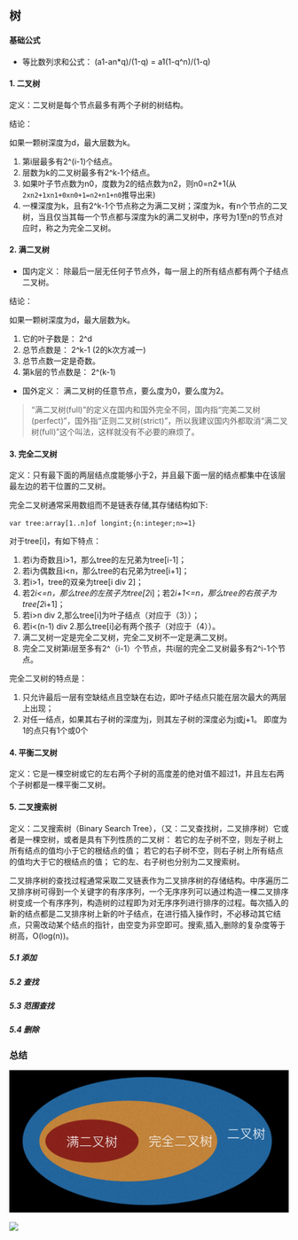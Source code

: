 ## 树

#### 基础公式

- 等比数列求和公式： (a1-an*q)/(1-q) = a1(1-q^n)/(1-q)

#### 1. 二叉树

定义：二叉树是每个节点最多有两个子树的树结构。

结论：

如果一颗树深度为d，最大层数为k。

1. 第i层最多有2^(i-1)个结点。
2. 层数为k的二叉树最多有2^k-1个结点。
3. 如果叶子节点数为n0，度数为2的结点数为n2，则n0=n2+1(从`2xn2+1xn1+0xn0+1=n2+n1+n0`推导出来)
4. 一棵深度为k，且有2^k-1个节点称之为满二叉树；深度为k，有n个节点的二叉树，当且仅当其每一个节点都与深度为k的满二叉树中，序号为1至n的节点对应时，称之为完全二叉树。

#### 2. 满二叉树

* 国内定义： 除最后一层无任何子节点外，每一层上的所有结点都有两个子结点二叉树。

结论：

如果一颗树深度为d，最大层数为k。

1. 它的叶子数是： 2^d
2. 总节点数是： 2^k-1 (2的k次方减一)
3. 总节点数一定是奇数。
4. 第k层的节点数是： 2^(k-1)

* 国外定义： 满二叉树的任意节点，要么度为0，要么度为2。

>“满二叉树(full)”的定义在国内和国外完全不同，国内指“完美二叉树(perfect)”，国外指“正则二叉树(strict)”，所以我建议国内外都取消“满二叉树(full)”这个叫法，这样就没有不必要的麻烦了。

#### 3. 完全二叉树

定义：只有最下面的两层结点度能够小于2，并且最下面一层的结点都集中在该层最左边的若干位置的二叉树。

完全二叉树通常采用数组而不是链表存储,其存储结构如下:

`var tree:array[1..n]of longint;{n:integer;n>=1}`

对于tree[i]，有如下特点：

1. 若i为奇数且i>1，那么tree的左兄弟为tree[i-1]；
2. 若i为偶数且i<n，那么tree的右兄弟为tree[i+1]；
3. 若i>1，tree的双亲为tree[i div 2]；
4. 若2*i<=n，那么tree的左孩子为tree[2*i]；若2*i+1<=n，那么tree的右孩子为tree[2*i+1]；
5. 若i>n div 2,那么tree[i]为叶子结点（对应于（3））；
6. 若i<(n-1) div 2.那么tree[i]必有两个孩子（对应于（4））。
7. 满二叉树一定是完全二叉树，完全二叉树不一定是满二叉树。
8. 完全二叉树第i层至多有2^（i-1）个节点，共i层的完全二叉树最多有2^i-1个节点。

完全二叉树的特点是：
1. 只允许最后一层有空缺结点且空缺在右边，即叶子结点只能在层次最大的两层上出现；
2. 对任一结点，如果其右子树的深度为j，则其左子树的深度必为j或j+1。 即度为1的点只有1个或0个


#### 4. 平衡二叉树

定义：它是一棵空树或它的左右两个子树的高度差的绝对值不超过1，并且左右两个子树都是一棵平衡二叉树。


#### 5. 二叉搜索树

定义：二叉搜索树（Binary Search Tree），（又：二叉查找树，二叉排序树）它或者是一棵空树，或者是具有下列性质的二叉树： 若它的左子树不空，则左子树上所有结点的值均小于它的根结点的值； 若它的右子树不空，则右子树上所有结点的值均大于它的根结点的值； 它的左、右子树也分别为二叉搜索树。

二叉排序树的查找过程通常采取二叉链表作为二叉排序树的存储结构。中序遍历二叉排序树可得到一个关键字的有序序列，一个无序序列可以通过构造一棵二叉排序树变成一个有序序列，构造树的过程即为对无序序列进行排序的过程。每次插入的新的结点都是二叉排序树上新的叶子结点，在进行插入操作时，不必移动其它结点，只需改动某个结点的指针，由空变为非空即可。搜索,插入,删除的复杂度等于树高，O(log(n))。

##### 5.1 添加

##### 5.2 查找

##### 5.3 范围查找

##### 5.4 删除



### 总结

![](../images/binary_tree.jpeg)

![](../images/tree_perfect.png)